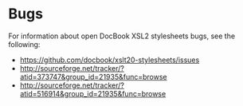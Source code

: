 # Bugs

For information about open DocBook XSL2 stylesheets bugs, see the following:

- https://github.com/docbook/xslt20-stylesheets/issues
- http://sourceforge.net/tracker/?atid=373747&group_id=21935&func=browse
- http://sourceforge.net/tracker/?atid=516914&group_id=21935&func=browse
